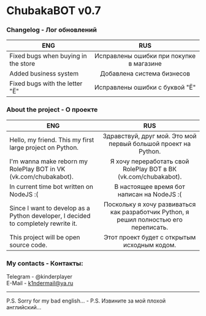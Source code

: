 # ChubakaBOT v0.7

### Changelog - Лог обновлений
|                             ENG                                      |             RUS 
-----------------------------------------------------------------------|:----------------------------------------------------------: 
Fixed bugs when buying in the store                                    |   Исправлены ошибки при покупке в магазине
Added business system                                                  |   Добавлена система бизнесов
Fixed bugs with the letter "Ё"                                         |   Исправлены ошибки с буквой "Ё"


### About the project - О проекте
|                             ENG                                                   |             RUS 
------------------------------------------------------------------------------------|:----------------------------------------------------------: 
Hello, my friend. This my first large project on Python.                            |  Здравствуй, друг мой. Это мой первый большой проект на Python.
I'm wanna make reborn my RolePlay BOT in VK (vk.com/chubakabot).                    |  Я хочу переработать свой RolePlay BOT в ВК (vk.com/chubakabot).
In current time bot written on NodeJS :(                                            |  В настоящее время бот написан на NodeJS :(
Since I want to develop as a Python developer, I decided to completely rewrite it.  |  Поскольку я хочу развиваться как разработчик Python, я решил полностью его переписать.
This project will be open source code.                                              |  Этот проект будет с открытым исходным кодом.





### My contacts - Контакты:
Telegram - @kinderplayer<br>
E-Mail - k1ndermail@ya.ru

---
P.S. Sorry for my bad english... - P.S. Извините за мой плохой английский...
